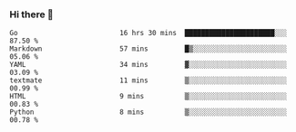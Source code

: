 ### Hi there 👋

<!--
**yeya24/yeya24** is a ✨ _special_ ✨ repository because its `README.md` (this file) appears on your GitHub profile.

Here are some ideas to get you started:

- 🔭 I’m currently working on ...
- 🌱 I’m currently learning ...
- 👯 I’m looking to collaborate on ...
- 🤔 I’m looking for help with ...
- 💬 Ask me about ...
- 📫 How to reach me: ...
- 😄 Pronouns: ...
- ⚡ Fun fact: ...
-->

<!--START_SECTION:waka-->

```text
Go                         16 hrs 30 mins  ██████████████████████░░░   87.50 %
Markdown                   57 mins         █▒░░░░░░░░░░░░░░░░░░░░░░░   05.06 %
YAML                       34 mins         ▓░░░░░░░░░░░░░░░░░░░░░░░░   03.09 %
textmate                   11 mins         ▒░░░░░░░░░░░░░░░░░░░░░░░░   00.99 %
HTML                       9 mins          ▒░░░░░░░░░░░░░░░░░░░░░░░░   00.83 %
Python                     8 mins          ▒░░░░░░░░░░░░░░░░░░░░░░░░   00.78 %
```

<!--END_SECTION:waka-->
